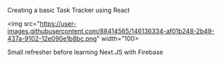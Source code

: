 Creating a basic Task Tracker using React

<img src="https://user-images.githubusercontent.com/88414565/146136334-af01b248-2b49-437a-9102-12e090e1b8bc.png" width="100>

Small refresher before learning Next.JS with Firebase
